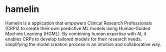 # hamelin
Hamelin is a application that empowers Clinical Research Professionals (CRPs) to create their own predictive ML models using Human-Guided Machine Learning (HGML). By combining human expertise with AI, it enables CRPs to develop tailored models for their research needs, simplifying the model creation process in an intuitive and collaborative way.
